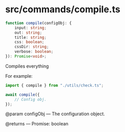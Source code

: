 # src/commands/compile.ts

```ts
function compile(configObj: {
    input: string;
    out: string;
    title: string;
    css: boolean;
    cssDir: string;
    verbose: boolean;
}): Promise<void>;
```

Compiles everything

For example:

```ts
import { compile } from "./utils/check.ts";

await compile({
    // Config obj.
});
```

@param configObj — The configuration object.

@returns — Promise: boolean
